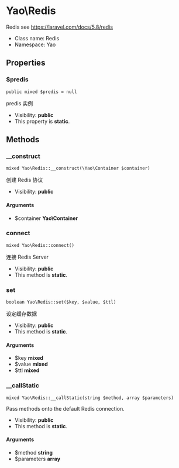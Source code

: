 Yao\Redis
===============

Redis
see https://laravel.com/docs/5.8/redis




* Class name: Redis
* Namespace: Yao





Properties
----------


### $predis

    public mixed $predis = null

predis 实例



* Visibility: **public**
* This property is **static**.


Methods
-------


### __construct

    mixed Yao\Redis::__construct(\Yao\Container $container)

创建 Redis 协议



* Visibility: **public**


#### Arguments
* $container **Yao\Container**



### connect

    mixed Yao\Redis::connect()

连接 Redis Server



* Visibility: **public**
* This method is **static**.




### set

    boolean Yao\Redis::set($key, $value, $ttl)

设定缓存数据



* Visibility: **public**
* This method is **static**.


#### Arguments
* $key **mixed**
* $value **mixed**
* $ttl **mixed**



### __callStatic

    mixed Yao\Redis::__callStatic(string $method, array $parameters)

Pass methods onto the default Redis connection.



* Visibility: **public**
* This method is **static**.


#### Arguments
* $method **string**
* $parameters **array**


